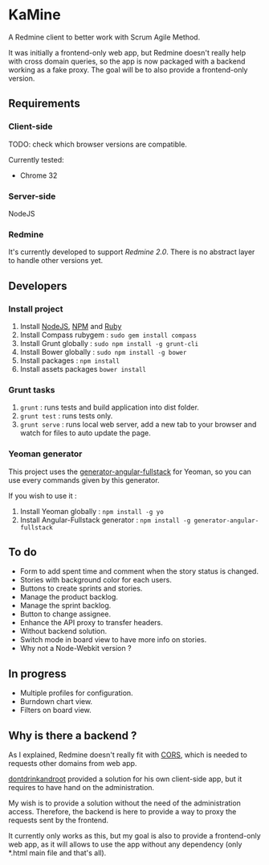 KaMine
======

A Redmine client to better work with Scrum Agile Method.

It was initially a frontend-only web app, but Redmine doesn't really help with cross domain queries, so the app is now packaged with a backend working as a fake proxy. The goal will be to also provide a frontend-only version.

Requirements
------------

### Client-side

TODO: check which browser versions are compatible.

Currently tested:

* Chrome 32

### Server-side

NodeJS

### Redmine

It's currently developed to support *Redmine 2.0*.
There is no abstract layer to handle other versions yet.

Developers
-----------

### Install project

1. Install [NodeJS](http://nodejs.org/download/), [NPM](http://npmjs.org/) and [Ruby](https://www.ruby-lang.org/fr/)
2. Install Compass rubygem : `sudo gem install compass`
2. Install Grunt globally : `sudo npm install -g grunt-cli`
3. Install Bower globally : `sudo npm install -g bower`
4. Install packages : `npm install`
5. Install assets packages `bower install`

### Grunt tasks

1. `grunt` : runs tests and build application into dist folder.
2. `grunt test` : runs tests only.
3. `grunt serve` : runs local web server, add a new tab to your browser and watch for files to auto update the page.

### Yeoman generator

This project uses the [generator-angular-fullstack](https://github.com/DaftMonk/generator-angular-fullstack) for Yeoman, so you can use every commands given by this generator.

If you wish to use it :

1. Install Yeoman globally : `npm install -g yo`
2. Install Angular-Fullstack generator : `npm install -g generator-angular-fullstack`

To do
-----

* Form to add spent time and comment when the story status is changed.
* Stories with background color for each users.
* Buttons to create sprints and stories.
* Manage the product backlog.
* Manage the sprint backlog.
* Button to change assignee.
* Enhance the API proxy to transfer headers.
* Without backend solution.
* Switch mode in board view to have more info on stories.
* Why not a Node-Webkit version ?

In progress
-----------

* Multiple profiles for configuration.
* Burndown chart view.
* Filters on board view.

## Why is there a backend ?

As I explained, Redmine doesn't really fit with [CORS](http://www.w3.org/TR/cors/), which is needed to requests other domains from web app.

[dontdrinkandroot](https://github.com/dontdrinkandroot/lightmine.js/tree/master#prerequisites) provided a solution for his own client-side app, but it requires to have hand on the administration.

My wish is to provide a solution without the need of the administration access. Therefore, the backend is here to provide a way to proxy the requests sent by the frontend.

It currently only works as this, but my goal is also to provide a frontend-only web app, as it will allows to use the app without any dependency (only *.html main file and that's all).
